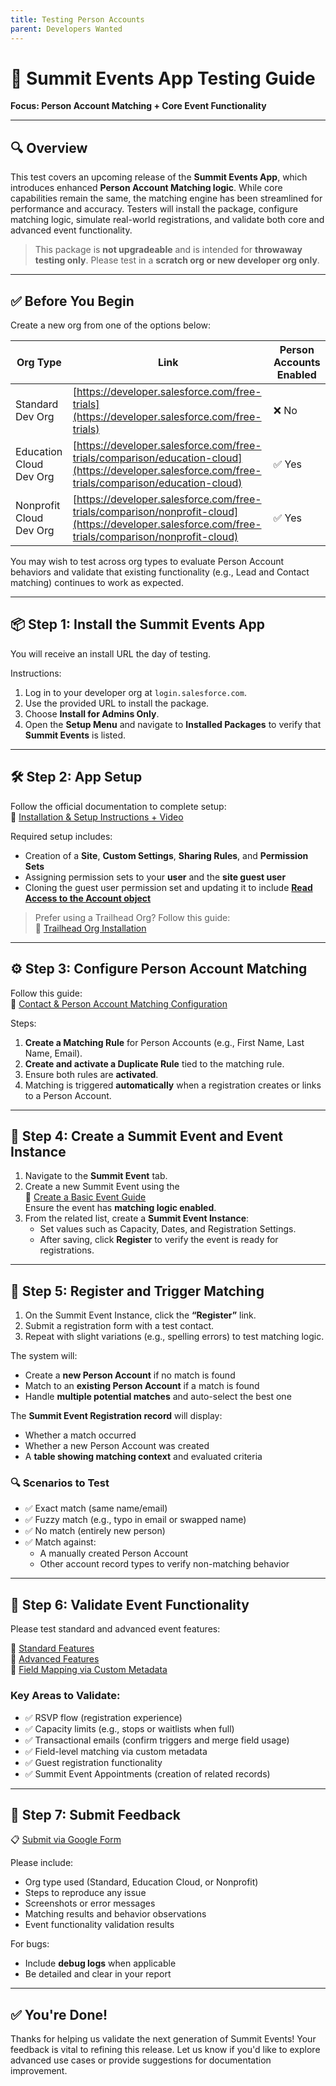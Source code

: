 ```yaml
---
title: Testing Person Accounts
parent: Developers Wanted
---
```


# 🧪 Summit Events App Testing Guide  
**Focus: Person Account Matching + Core Event Functionality**

---

## 🔍 Overview

This test covers an upcoming release of the **Summit Events App**, which introduces enhanced **Person Account Matching logic**. While core capabilities remain the same, the matching engine has been streamlined for performance and accuracy. Testers will install the package, configure matching logic, simulate real-world registrations, and validate both core and advanced event functionality.

> This package is **not upgradeable** and is intended for **throwaway testing only**. Please test in a **scratch org or new developer org only**.

---

## ✅ Before You Begin

Create a new org from one of the options below:

| Org Type | Link | Person Accounts Enabled |
|----------|------|--------------------------|
| Standard Dev Org | [https://developer.salesforce.com/free-trials](https://developer.salesforce.com/free-trials) | ❌ No |
| Education Cloud Dev Org | [https://developer.salesforce.com/free-trials/comparison/education-cloud](https://developer.salesforce.com/free-trials/comparison/education-cloud) | ✅ Yes |
| Nonprofit Cloud Dev Org | [https://developer.salesforce.com/free-trials/comparison/nonprofit-cloud](https://developer.salesforce.com/free-trials/comparison/nonprofit-cloud) | ✅ Yes |

You may wish to test across org types to evaluate Person Account behaviors and validate that existing functionality (e.g., Lead and Contact matching) continues to work as expected.

---

## 📦 Step 1: Install the Summit Events App

You will receive an install URL the day of testing.  

Instructions:

1. Log in to your developer org at `login.salesforce.com`.
2. Use the provided URL to install the package.
3. Choose **Install for Admins Only**.
4. Open the **Setup Menu** and navigate to **Installed Packages** to verify that **Summit Events** is listed.

---

## 🛠 Step 2: App Setup

Follow the official documentation to complete setup:  
🔗 [Installation & Setup Instructions + Video](https://sfdo-community-sprints.github.io/summit-events-app-documentation/docs/Getting-Started/Installing/)

Required setup includes:

- Creation of a **Site**, **Custom Settings**, **Sharing Rules**, and **Permission Sets**
- Assigning permission sets to your **user** and the **site guest user**
- Cloning the guest user permission set and updating it to include [**Read Access to the Account object**](https://sfdo-community-sprints.github.io/summit-events-app-documentation/docs/Getting-Started/Installing/#create-a-custom-permission-set-for-the-guest-user)

> Prefer using a Trailhead Org? Follow this guide:  
🔗 [Trailhead Org Installation](https://sfdo-community-sprints.github.io/summit-events-app-documentation/docs/Getting-Started/trailhead-install/)

---

## ⚙️ Step 3: Configure Person Account Matching

Follow this guide:  
🔗 [Contact & Person Account Matching Configuration](https://sfdo-community-sprints.github.io/summit-events-app-documentation/docs/advanced-features/Contact-Matching/)

Steps:

1. **Create a Matching Rule** for Person Accounts (e.g., First Name, Last Name, Email).
2. **Create and activate a Duplicate Rule** tied to the matching rule.
3. Ensure both rules are **activated**.
4. Matching is triggered **automatically** when a registration creates or links to a Person Account.

---

## 📅 Step 4: Create a Summit Event and Event Instance

1. Navigate to the **Summit Event** tab.
2. Create a new Summit Event using the  
   🔗 [Create a Basic Event Guide](https://sfdo-community-sprints.github.io/summit-events-app-documentation/docs/Getting-Started/create-basic-event/)  
   Ensure the event has **matching logic enabled**.
3. From the related list, create a **Summit Event Instance**:
   - Set values such as Capacity, Dates, and Registration Settings.
   - After saving, click **Register** to verify the event is ready for registrations.

---

## 👥 Step 5: Register and Trigger Matching

1. On the Summit Event Instance, click the **“Register”** link.
2. Submit a registration form with a test contact.
3. Repeat with slight variations (e.g., spelling errors) to test matching logic.

The system will:

- Create a **new Person Account** if no match is found
- Match to an **existing Person Account** if a match is found
- Handle **multiple potential matches** and auto-select the best one

The **Summit Event Registration record** will display:

- Whether a match occurred
- Whether a new Person Account was created
- A **table showing matching context** and evaluated criteria

### 🔍 Scenarios to Test

- ✅ Exact match (same name/email)
- ✅ Fuzzy match (e.g., typo in email or swapped name)
- ✅ No match (entirely new person)
- ✅ Match against:
  - A manually created Person Account
  - Other account record types to verify non-matching behavior

---

## 🧪 Step 6: Validate Event Functionality

Please test standard and advanced event features:

🔗 [Standard Features](https://sfdo-community-sprints.github.io/summit-events-app-documentation/docs/standard-features/)  
🔗 [Advanced Features](https://sfdo-community-sprints.github.io/summit-events-app-documentation/docs/advanced-features/)  
🔗 [Field Mapping via Custom Metadata](https://sfdo-community-sprints.github.io/summit-events-app-documentation/docs/advanced-features/Contact-Matching/#custom-metadata-for-field-mapping)

### Key Areas to Validate:

- ✅ RSVP flow (registration experience)
- ✅ Capacity limits (e.g., stops or waitlists when full)
- ✅ Transactional emails (confirm triggers and merge field usage)
- ✅ Field-level matching via custom metadata
- ✅ Guest registration functionality
- ✅ Summit Event Appointments (creation of related records)

---

## 📝 Step 7: Submit Feedback

📋 [Submit via Google Form](https://forms.gle/LDMYekkdJoLvYah66)

Please include:

- Org type used (Standard, Education Cloud, or Nonprofit)
- Steps to reproduce any issue
- Screenshots or error messages
- Matching results and behavior observations
- Event functionality validation results

For bugs:

- Include **debug logs** when applicable
- Be detailed and clear in your report

---

## ✅ You're Done!

Thanks for helping us validate the next generation of Summit Events! Your feedback is vital to refining this release. Let us know if you'd like to explore advanced use cases or provide suggestions for documentation improvement.
